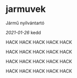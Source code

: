 # jarmuvek
Jármű nyilvántartó

*2021-01-26*
kedd

HACK
HACK
HACK
HACK
HACK

HACK
HACK
HACK
HACK
HACK

HACK
HACK
HACK
HACK
HACK

HACK
HACK
HACK
HACK
HACK
